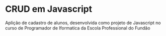 # CRUD em Javascript
Aplição de cadastro de alunos, desenvolvida como projeto de Javascript no curso de Programador de Iformatica  da Escola Professional do Fundão

